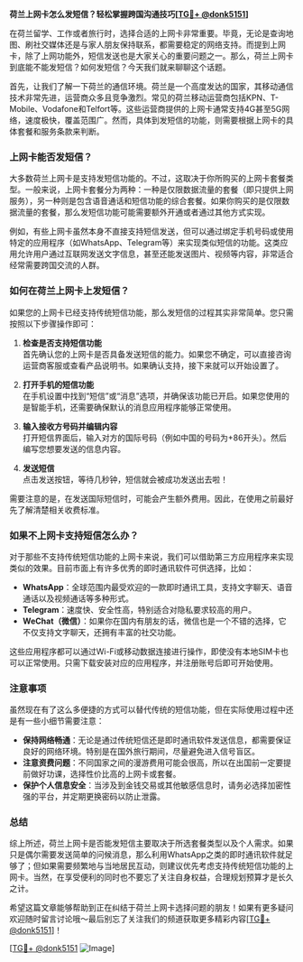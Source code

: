 **荷兰上网卡怎么发短信？轻松掌握跨国沟通技巧[[TG💪+ @donk5151](https://t.me/s/donk5151)]**

在荷兰留学、工作或者旅行时，选择合适的上网卡非常重要。毕竟，无论是查询地图、刷社交媒体还是与家人朋友保持联系，都需要稳定的网络支持。而提到上网卡，除了上网功能外，短信发送也是大家关心的重要问题之一。那么，荷兰上网卡到底能不能发短信？如何发短信？今天我们就来聊聊这个话题。

首先，让我们了解一下荷兰的通信环境。荷兰是一个高度发达的国家，其移动通信技术非常先进，运营商众多且竞争激烈。常见的荷兰移动运营商包括KPN、T-Mobile、Vodafone和Telfort等。这些运营商提供的上网卡通常支持4G甚至5G网络，速度极快，覆盖范围广。然而，具体到发短信的功能，则需要根据上网卡的具体套餐和服务条款来判断。

### 上网卡能否发短信？

大多数荷兰上网卡是支持发短信功能的。不过，这取决于你所购买的上网卡套餐类型。一般来说，上网卡套餐分为两种：一种是仅限数据流量的套餐（即只提供上网服务），另一种则是包含语音通话和短信功能的综合套餐。如果你购买的是仅限数据流量的套餐，那么发短信功能可能需要额外开通或者通过其他方式实现。

例如，有些上网卡虽然本身不直接支持短信发送，但可以通过绑定手机号码或使用特定的应用程序（如WhatsApp、Telegram等）来实现类似短信的功能。这类应用允许用户通过互联网发送文字信息，甚至还能发送图片、视频等内容，非常适合经常需要跨国交流的人群。

### 如何在荷兰上网卡上发短信？

如果您的上网卡已经支持传统短信功能，那么发短信的过程其实非常简单。您只需按照以下步骤操作即可：

1. **检查是否支持短信功能**  
   首先确认您的上网卡是否具备发送短信的能力。如果您不确定，可以直接咨询运营商客服或查看产品说明书。如果确认支持，接下来就可以开始设置了。

2. **打开手机的短信功能**  
   在手机设置中找到“短信”或“消息”选项，并确保该功能已开启。如果您使用的是智能手机，还需要确保默认的消息应用程序能够正常使用。

3. **输入接收方号码并编辑内容**  
   打开短信界面后，输入对方的国际号码（例如中国的号码为+86开头）。然后编写您想要发送的信息内容。

4. **发送短信**  
   点击发送按钮，等待几秒钟，短信就会被成功发送出去啦！

需要注意的是，在发送国际短信时，可能会产生额外费用。因此，在使用之前最好先了解清楚相关收费标准。

### 如果不上网卡支持短信怎么办？

对于那些不支持传统短信功能的上网卡来说，我们可以借助第三方应用程序来实现类似的效果。目前市面上有许多优秀的即时通讯软件可供选择，比如：

- **WhatsApp**：全球范围内最受欢迎的一款即时通讯工具，支持文字聊天、语音通话以及视频通话等多种形式。
- **Telegram**：速度快、安全性高，特别适合对隐私要求较高的用户。
- **WeChat（微信）**：如果你在国内有朋友的话，微信也是一个不错的选择，它不仅支持文字聊天，还拥有丰富的社交功能。

这些应用程序都可以通过Wi-Fi或移动数据连接进行操作，即使没有本地SIM卡也可以正常使用。只需下载安装对应的应用程序，并注册账号后即可开始使用。

### 注意事项

虽然现在有了这么多便捷的方式可以替代传统的短信功能，但在实际使用过程中还是有一些小细节需要注意：

- **保持网络畅通**：无论是通过传统短信还是即时通讯软件发送信息，都需要保证良好的网络环境。特别是在国外旅行期间，尽量避免进入信号盲区。
- **注意资费问题**：不同国家之间的漫游费用可能会很高，所以在出国前一定要提前做好功课，选择性价比高的上网卡或套餐。
- **保护个人信息安全**：当涉及到金钱交易或其他敏感信息时，请务必选择加密性强的平台，并定期更换密码以防止泄露。

### 总结

综上所述，荷兰上网卡是否能发短信主要取决于所选套餐类型以及个人需求。如果只是偶尔需要发送简单的问候消息，那么利用WhatsApp之类的即时通讯软件就足够了；但如果需要频繁地与当地居民互动，则建议优先考虑支持传统短信功能的上网卡。当然，在享受便利的同时也不要忘了关注自身权益，合理规划预算才是长久之计。

希望这篇文章能够帮助到正在纠结于荷兰上网卡选择问题的朋友！如果有更多疑问欢迎随时留言讨论哦～最后别忘了关注我们的频道获取更多精彩内容[[TG💪+ @donk5151](https://t.me/s/donk5151)]！

[[TG💪+ @donk5151](https://t.me/s/donk5151) ![Image](https://i.postimg.cc/rwNCRYN7/Snipaste-2025-04-30-17-27-05.png)]
